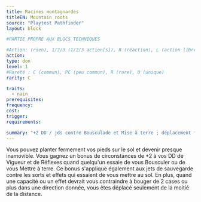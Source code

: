 ```yaml
---
title: Racines montagnardes
titleEN: Mountain roots
source: "Playtest Pathfinder"
layout: block

#PARTIE PROPRE AUX BLOCS TECHNIQUES

#Action: (rien), 1/2/3 (1/2/3 action[s]), R (réaction), L (action libre)
action: 
type: don
level: 1
#Rareté : C (commun), PC (peu commun), R (rare), U (unique)
rarity: C

traits:
  - nain
prerequisites:
frequency:
cost:
trigger:
requirements:

summary: "+2 DD / jds contre Bousculade et Mise à terre ; déplacement forcé réduit"
---
```


Vous pouvez planter fermement vos pieds sur le sol et devenir presque inamovible. Vous gagnez un bonus de circonstances de +2 à vos DD de Vigueur et de Réflexes quand quelqu'un essaie de vous Bousculer ou de vous Mettre à terre. Ce bonus s'applique également aux jets de sauvegarde contre les sorts et effets qui essaient de vous mettre au sol. En plus, quand une capacité ou un effet devrait vous contraindre à bouger de 2 cases ou plus dans une direction donnée, vous êtes déplacé seulement de la moitié de la distance.